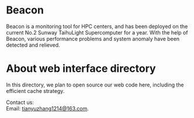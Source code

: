 # Beacon
Beacon is a monitoring tool for HPC centers, and has been deployed on the current No.2 Sunway TaihuLight Supercomputer for a year. With the help of Beacon, various performance problems and system anomaly have been detected and relieved.

# About web interface directory
In this directory, we plan to open source our web code here, including the efficient cache strategy.
   
Contact us:   
Email: tianyuzhang1214@163.com.
